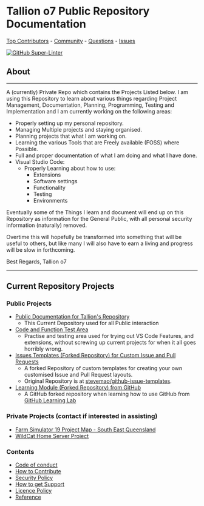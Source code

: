 # Tallion o7 Public Repository Documentation

 [Top Contributors](https://github.com/Tallion-07/Tallion-o7-GitHub/graphs/contributors) - [Community](https://github.com/Tallion-07/Tallion-o7-GitHub/discussions/categories/general) - [Questions](https://github.com/Tallion-07/Tallion-o7-GitHub/discussions/categories/q-a) - [Issues](https://github.com/Tallion-07/Tallion-o7-GitHub/issues)

[![GitHub Super-Linter](https://github.com/Tallion-07/Tallion-o7-GitHub/actions/workflows/super-linter.yml/badge.svg)](https://github.com/marketplace/actions/super-linter)

## About

---

A (currently) Private Repo which contains the Projects Listed below.
I am using this Repository to learn about various things regarding Project Management, Documentation, Planning, Programming, Testing and Implementation and I am currently working on the following areas:

* Properly setting up my personal repository.
* Managing Multiple projects and staying organised.
* Planning projects that what I am working on.
* Learning the various Tools that are Freely available (FOSS) where Possible.
* Full and proper documentation of what I am doing and what I have done.
* Visual Studio Code:
  * Properly Learning about how to use:
    * Extensions
    * Software settings
    * Functionality
    * Testing
    * Environments
  
Eventually some of the Things I learn and document will end up on this Repository as information for the General Public, with all personal security information (naturally) removed.

Overtime this will hopefully be transformed into something that will be useful to others, but like many I will also have to earn a living and progress will be slow in forthcoming.

Best Regards,
Tallion o7

---

## Current Repository Projects

### Public Projects

* [Public Documentation for Tallion's Repository](https://github.com/Tallion-07/Tallion-o7-Public-Documentation)
  * This Current Depository used for all Public interaction
* [Code and Function Test Area](https://github.com/Tallion-07/VS-Code-Test-Area)
  * Practise and testing area used for trying out VS Code Features, and extensions, without screwing up current projects for when it all goes horribly wrong.
* [Issues Templates (Forked Repository) for Custom Issue and Pull Requests](https://github.com/Tallion-07/github-issue-templates)
  * A forked Repository of custom templates for creating your own customised Issue and Pull Request layouts.
  * Original Repository is at [stevemao/github-issue-templates](https://github.com/stevemao/github-issue-templates).
* [Learning Module (Forked Repository) from GitHub](https://github.com/Tallion-07/github-upload)
  * A GitHub forked repository when learning how to use GitHub from [GitHub Learning Lab](https://github.com/apps/github-learning-lab)

### Private Projects (contact if interested in assisting)

* [Farm Simulator 19 Project Map - South East Queensland](https://github.com/Tallion-07/FS19-SEQ-Map)
* [WildCat Home Server Project](https://github.com/Tallion-07/Server-Highway-One)
  
### Contents

* [Code of conduct](./Docs/CODE_OF_CONDUCT.md)
* [How to Contribute](./Docs/CONTRIBUTING.md)
* [Security Policy](./Docs/SECURITY.md)
* [How to get Support](./Docs/SUPPORT.md)
* [Licence Policy](./Docs/LICENSE)
* [Reference](./Docs/Reference.md)
